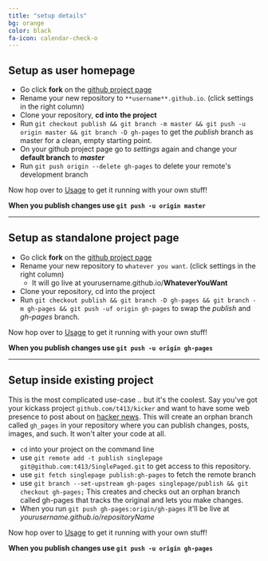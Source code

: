 ```yaml
---
title: "setup details"
bg: orange
color: black
fa-icon: calendar-check-o
---
```


## Setup as user homepage

- Go click **fork** on the [github project page](https://github.com/t413/SinglePaged)
- Rename your new repository to `**username**.github.io`. (click settings in the right column)
- Clone your repository, **cd into the project**
- Run `git checkout publish && git branch -m master && git push -u origin master && git branch -D gh-pages` to get the *publish* branch as master for a clean, empty starting point.
- On your github project page go to *settings* again and change your **default branch** to ***master***
- Run `git push origin --delete gh-pages` to delete your remote's development branch

Now hop over to [Usage](#usage) to get it running with your own stuff!

**When you publish changes use `git push -u origin master`**

-------------------------


## Setup as standalone project page

- Go click **fork** on the [github project page](https://github.com/t413/SinglePaged)
- Rename your new repository to `whatever you want`. (click settings in the right column)
  * It will go live at yourusername.github.io/**WhateverYouWant**
- Clone your repository, cd into the project
- Run `git checkout publish && git branch -D gh-pages && git branch -m gh-pages && git push -uf origin gh-pages` to swap the *publish* and *gh-pages* branch.

Now hop over to [Usage](#usage) to get it running with your own stuff!

**When you publish changes use `git push -u origin gh-pages`**

-------------------------


## Setup inside existing project

This is the most complicated use-case .. but it's the coolest.
Say you've got your kickass project `github.com/t413/kicker` and want to have
some web presence to post about on [hacker news](http://news.ycombinator.com).
This will create an orphan branch called `gh_pages` in your repository
where you can publish changes, posts, images, and such. It won't alter your code at all.

- `cd` into your project on the command line
- use `git remote add -t publish singlepage git@github.com:t413/SinglePaged.git` to get access to this repository.
- use `git fetch singlepage publish:gh-pages` to fetch the remote branch
- use `git branch --set-upstream gh-pages singlepage/publish && git checkout gh-pages;`
  This creates and checks out an orphan branch called gh-pages that tracks the original and lets you make changes.
- When you run `git push gh-pages:origin/gh-pages` it'll be live at *yourusername.github.io/repositoryName*

Now hop over to [Usage](#usage) to get it running with your own stuff!

**When you publish changes use `git push -u origin gh-pages`**
